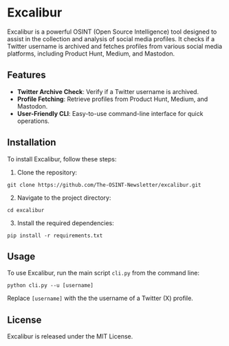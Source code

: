 # Excalibur

Excalibur is a powerful OSINT (Open Source Intelligence) tool designed to assist in the collection and analysis of social media profiles. It checks if a Twitter username is archived and fetches profiles from various social media platforms, including Product Hunt, Medium, and Mastodon.

## Features

- **Twitter Archive Check**: Verify if a Twitter username is archived.
- **Profile Fetching**: Retrieve profiles from Product Hunt, Medium, and Mastodon.
- **User-Friendly CLI**: Easy-to-use command-line interface for quick operations.

## Installation

To install Excalibur, follow these steps:

1. Clone the repository:
```
git clone https://github.com/The-OSINT-Newsletter/excalibur.git
```
2. Navigate to the project directory:
```
cd excalibur
```
3. Install the required dependencies:
```
pip install -r requirements.txt
```

## Usage

To use Excalibur, run the main script `cli.py` from the command line:
```
python cli.py --u [username]
```

Replace `[username]` with the the username of a Twitter (X) profile.

## License

Excalibur is released under the MIT License.
